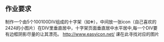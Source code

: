 ## 作业要求
制作一个由5个100100DIV组成的十字架（如:heavy_plus_sign:），中间放一张icon（自己喜欢的2424的小图片）在DIV里垂直居中，十字架页面垂直居中水平居中,每一个DIV要有边框阴影尽量的让其漂亮。 http://www.easyicon.net/ 课在此寻找对应的图片
